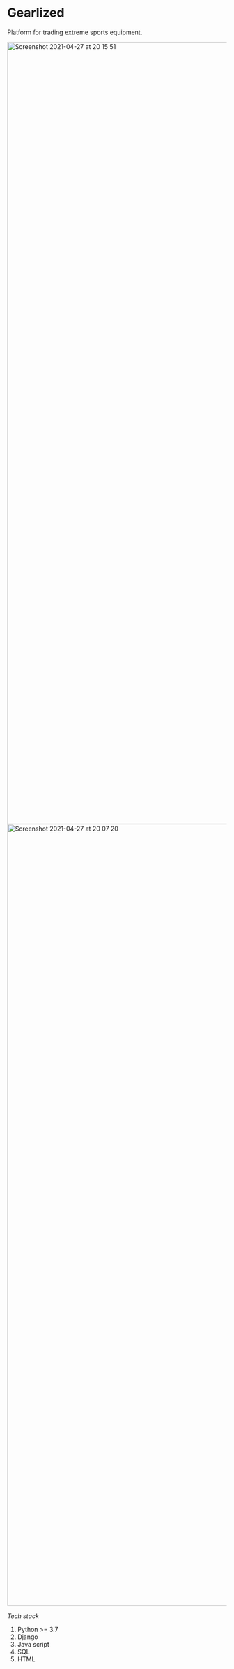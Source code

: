 # Gearlized
Platform for trading extreme sports equipment.

<img width="1791" alt="Screenshot 2021-04-27 at 20 15 51" src="https://user-images.githubusercontent.com/65119789/158006947-ee228f9c-36f6-46ee-ac1e-25aed4cc5cf1.png">

<img width="1791" alt="Screenshot 2021-04-27 at 20 07 20" src="https://user-images.githubusercontent.com/65119789/158006982-3694d82f-6133-40ad-b390-b619ad0a588a.png">


*Tech stack*
1. Python >= 3.7
2. Django
3. Java script
4. SQL
5. HTML






